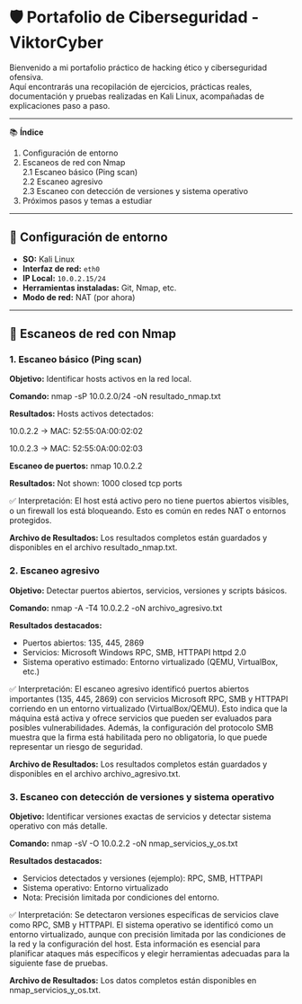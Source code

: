 # 🛡️ Portafolio de Ciberseguridad - ViktorCyber

Bienvenido a mi portafolio práctico de hacking ético y ciberseguridad ofensiva.  
Aquí encontrarás una recopilación de ejercicios, prácticas reales, documentación y pruebas realizadas en Kali Linux, acompañadas de explicaciones paso a paso.

---

📚 **Índice**

1. Configuración de entorno  
2. Escaneos de red con Nmap  
   2.1 Escaneo básico (Ping scan)  
   2.2 Escaneo agresivo  
   2.3 Escaneo con detección de versiones y sistema operativo  
3. Próximos pasos y temas a estudiar

---

## 🧰 Configuración de entorno

- **SO:** Kali Linux
- **Interfaz de red:** `eth0`
- **IP Local:** `10.0.2.15/24`
- **Herramientas instaladas:** Git, Nmap, etc.
- **Modo de red:** NAT (por ahora)

---

## 🔎 Escaneos de red con Nmap

### 1. Escaneo básico (Ping scan)

**Objetivo:** Identificar hosts activos en la red local.

**Comando:**
nmap -sP 10.0.2.0/24 -oN resultado_nmap.txt

**Resultados:**
Hosts activos detectados:

10.0.2.2 → MAC: 52:55:0A:00:02:02

10.0.2.3 → MAC: 52:55:0A:00:02:03

**Escaneo de puertos:**
nmap 10.0.2.2

**Resultados:**
Not shown: 1000 closed tcp ports


✅ Interpretación:
El host está activo pero no tiene puertos abiertos visibles, o un firewall los está bloqueando. Esto es común en redes NAT o entornos protegidos.

**Archivo de Resultados:**
Los resultados completos están guardados y disponibles en el archivo resultado_nmap.txt.


### 2. Escaneo agresivo

**Objetivo:** Detectar puertos abiertos, servicios, versiones y scripts básicos.

**Comando:**
nmap -A -T4 10.0.2.2 -oN archivo_agresivo.txt

**Resultados destacados:**
- Puertos abiertos: 135, 445, 2869
- Servicios: Microsoft Windows RPC, SMB, HTTPAPI httpd 2.0
- Sistema operativo estimado: Entorno virtualizado (QEMU, VirtualBox, etc.)


✅ Interpretación:
El escaneo agresivo identificó puertos abiertos importantes (135, 445, 2869) con servicios Microsoft RPC, SMB y HTTPAPI corriendo en un entorno virtualizado (VirtualBox/QEMU). Esto indica que la máquina está activa y ofrece servicios que pueden ser evaluados para posibles vulnerabilidades. Además, la configuración del protocolo SMB muestra que la firma está habilitada pero no obligatoria, lo que puede representar un riesgo de seguridad.

**Archivo de Resultados:**
Los resultados completos están guardados y disponibles en el archivo archivo_agresivo.txt.


### 3. Escaneo con detección de versiones y sistema operativo

**Objetivo:** Identificar versiones exactas de servicios y detectar sistema operativo con más detalle.

**Comando:**
nmap -sV -O 10.0.2.2 -oN nmap_servicios_y_os.txt

**Resultados destacados:**
- Servicios detectados y versiones (ejemplo): RPC, SMB, HTTPAPI
- Sistema operativo: Entorno virtualizado
- Nota: Precisión limitada por condiciones del entorno.


✅ Interpretación:
Se detectaron versiones específicas de servicios clave como RPC, SMB y HTTPAPI. El sistema operativo se identificó como un entorno virtualizado, aunque con precisión limitada por las condiciones de la red y la configuración del host. Esta información es esencial para planificar ataques más específicos y elegir herramientas adecuadas para la siguiente fase de pruebas.

**Archivo de Resultados:**
Los datos completos están disponibles en nmap_servicios_y_os.txt.
